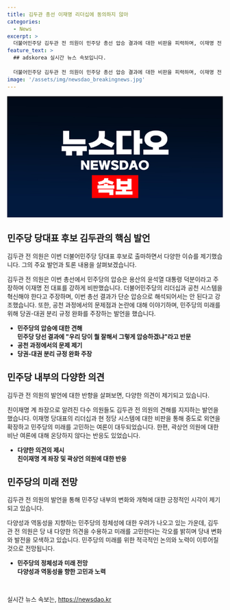 ```yaml
---
title: 김두관 총선 이재명 리더십에 동의하지 않아
categories:
  - News
excerpt: >
  더불어민주당 김두관 전 의원이 민주당 총선 압승 결과에 대한 비판을 피력하며, 이재명 전 대표의 리더십에 의문을 제기했다. 김 의원은 공천 시스템 문제와 약속대련 의혹을 부인하고, 민주당 내 다양성 부재를 지적했다. 또한, 곽상언 의원에 대한 당내 비난과 이재명 당대표에 대한 다양한 의견을 제시할 당직이 필요하다고 주장했다. 이에 대한 인사들의 동조와 김 의원의 당내 역할론 제시가 논란을 불러일으키고 있다.
feature_text: >
  ## adskorea 실시간 뉴스 속보입니다.

  더불어민주당 김두관 전 의원이 민주당 총선 압승 결과에 대한 비판을 피력하며, 이재명 전 대표의 리더십에 의문을 제기했다. 김 의원은 공천 시스템 문제와 약속대련 의혹을 부인하고, 민주당 내 다양성 부재를 지적했다. 또한, 곽상언 의원에 대한 당내 비난과 이재명 당대표에 대한 다양한 의견을 제시할 당직이 필요하다고 주장했다. 이에 대한 인사들의 동조와 김 의원의 당내 역할론 제시가 논란을 불러일으키고 있다.
image: '/assets/img/newsdao_breakingnews.jpg'
---
```


<p><img src="/assets/img/newsdao_breakingnews.jpg" alt="adskorea 속보" /></p>

<h2 data-ke-size="size26">민주당 당대표 후보 김두관의 핵심 발언</h2>

<p>김두관 전 의원은 이번 더불어민주당 당대표 후보로 출마하면서 다양한 이슈를 제기했습니다. 그의 주요 발언과 토론 내용을 살펴보겠습니다.</p>

<p data-ke-size="size16">
김두관 전 의원은 이번 총선에서 민주당의 압승은 용산의 윤석열 대통령 덕분이라고 주장하며 이재명 전 대표를 강하게 비판했습니다. 더불어민주당의 리더십과 공천 시스템을 혁신해야 한다고 주장하며, 이번 총선 결과가 단순 압승으로 해석되어서는 안 된다고 강조했습니다. 또한, 공천 과정에서의 문제점과 논란에 대해 이야기하며, 민주당의 미래를 위해 당권-대권 분리 규정 완화를 주장하는 발언을 했습니다.
</p>

<ul>
  <li><b>민주당의 압승에 대한 견해</b></li>
  <td style="text-align: center; height: 17px;"><b>민주당 당선 결과에 "우리 당이 뭘 잘해서 그렇게 압승하겠냐"라고 반문</b></td>
  <li><b>공천 과정에서의 문제 제기</b></li>
  <li><b>당권-대권 분리 규정 완화 주장</b></li>
</ul>

<h2 data-ke-size="size26">민주당 내부의 다양한 의견</h2>

<p>김두관 전 의원의 발언에 대한 반향을 살펴보면, 다양한 의견이 제기되고 있습니다.</p>

<p data-ke-size="size16">
친이재명 계 좌장으로 알려진 다수 의원들도 김두관 전 의원의 견해를 지지하는 발언을 했습니다. 이재명 당대표의 리더십과 현 정당 시스템에 대한 비판을 통해 중도로 외연을 확장하고 민주당의 미래를 고민하는 여론이 대두되었습니다. 한편, 곽상언 의원에 대한 비난 여론에 대해 온당하지 않다는 반응도 있었습니다.
</p>

<ul>
  <li><b>다양한 의견의 제시</b></li>
  <td style="text-align: center; height: 17px;"><b>친이재명 계 좌장 및 곽상언 의원에 대한 반응</b></td>
</ul>

<h2 data-ke-size="size26">민주당의 미래 전망</h2>

<p>김두관 전 의원의 발언을 통해 민주당 내부의 변화와 개혁에 대한 긍정적인 시각이 제기되고 있습니다.</p>

<p data-ke-size="size16">
다양성과 역동성을 지향하는 민주당의 정체성에 대한 우려가 나오고 있는 가운데, 김두관 전 의원은 당 내 다양한 의견을 수용하고 미래를 고민한다는 각오를 밝히며 당내 변화와 발전을 모색하고 있습니다. 민주당의 미래를 위한 적극적인 논의와 노력이 이루어질 것으로 전망됩니다.
</p>

<ul>
  <li><b>민주당의 정체성과 미래 전망</b></li>
  <td style="text-align: center; height: 17px;"><b>다양성과 역동성을 향한 고민과 노력</b></td>
</ul>

<p data-ke-size="size16">&nbsp;</p>
실시간 뉴스 속보는, <a href="https://newsdao.kr" rel="dofollow">https://newsdao.kr</a>


